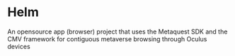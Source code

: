 # Helm
An opensource app (browser) project that uses the Metaquest SDK and the CMV framework for contiguous metaverse browsing through Oculus devices
